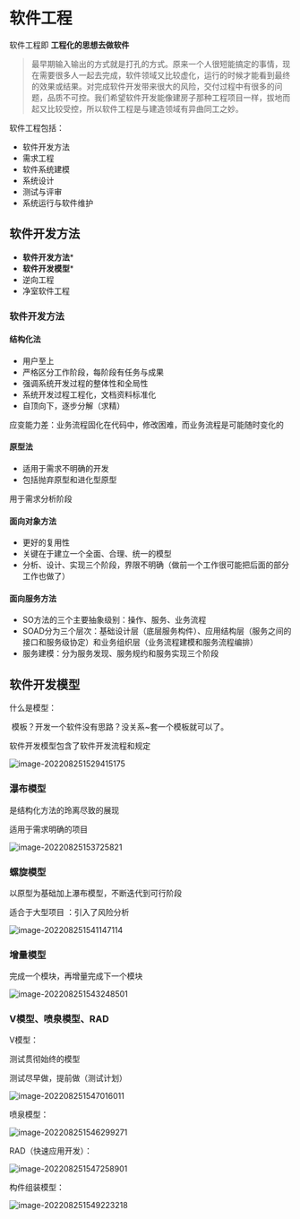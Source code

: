 # 软件工程

软件工程即 **工程化的思想去做软件**

> 最早期输入输出的方式就是打孔的方式。原来一个人很短能搞定的事情，现在需要很多人一起去完成，软件领域又比较虚化，运行的时候才能看到最终的效果或结果。对完成软件开发带来很大的风险，交付过程中有很多的问题，品质不可控。我们希望软件开发能像建房子那种工程项目一样，拔地而起又比较受控，所以软件工程是与建造领域有异曲同工之妙。

软件工程包括：

- 软件开发方法
- 需求工程
- 软件系统建模
- 系统设计
- 测试与评审
- 系统运行与软件维护

## 软件开发方法

- **软件开发方法***
- **软件开发模型***
- 逆向工程
- 净室软件工程

### 软件开发方法

#### 结构化法

- 用户至上
- 严格区分工作阶段，每阶段有任务与成果
- 强调系统开发过程的整体性和全局性
- 系统开发过程工程化，文档资料标准化
- 自顶向下，逐步分解（求精）

应变能力差：业务流程固化在代码中，修改困难，而业务流程是可能随时变化的

#### 原型法

- 适用于需求不明确的开发
- 包括抛弃原型和进化型原型

用于需求分析阶段

#### 面向对象方法

- 更好的复用性
- 关键在于建立一个全面、合理、统一的模型
- 分析、设计、实现三个阶段，界限不明确（做前一个工作很可能把后面的部分工作也做了）

#### 面向服务方法

- SO方法的三个主要抽象级别：操作、服务、业务流程
- SOAD分为三个层次：基础设计层（底层服务构件）、应用结构层（服务之间的接口和服务级协定）和业务组织层（业务流程建模和服务流程编排）
- 服务建模：分为服务发现、服务规约和服务实现三个阶段

## 软件开发模型

什么是模型：

​	模板？开发一个软件没有思路？没关系~套一个模板就可以了。

软件开发模型包含了软件开发流程和规定

![image-202208251529415175](软件工程/image-20220825152941575.png)

### 瀑布模型

是结构化方法的玲离尽致的展现

适用于需求明确的项目

![image-20220825153725821](软件工程/image-20220825153725827.png)



### 螺旋模型

以原型为基础加上瀑布模型，不断迭代到可行阶段

适合于大型项目  ：引入了风险分析

![image-202208251541147114](软件工程/image-20220825154114714.png)

### 增量模型

完成一个模块，再增量完成下一个模块

![image-202208251543248501](软件工程/image-20220825154324850.png)

### V模型、喷泉模型、RAD

V模型：

测试贯彻始终的模型

测试尽早做，提前做（测试计划）

![image-202208251547016011](软件工程/image-20220825154701601.png)

喷泉模型：

![image-202208251546299271](软件工程/image-20220825154629927.png)

RAD（快速应用开发）：

![image-202208251547258901](软件工程/image-20220825154725890.png)

构件组装模型：

![image-202208251549223218](软件工程/image-20220825154922328.png)

